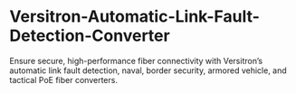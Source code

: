 # Versitron-Automatic-Link-Fault-Detection-Converter
Ensure secure, high-performance fiber connectivity with Versitron’s automatic link fault detection, naval, border security, armored vehicle, and tactical PoE fiber converters.
